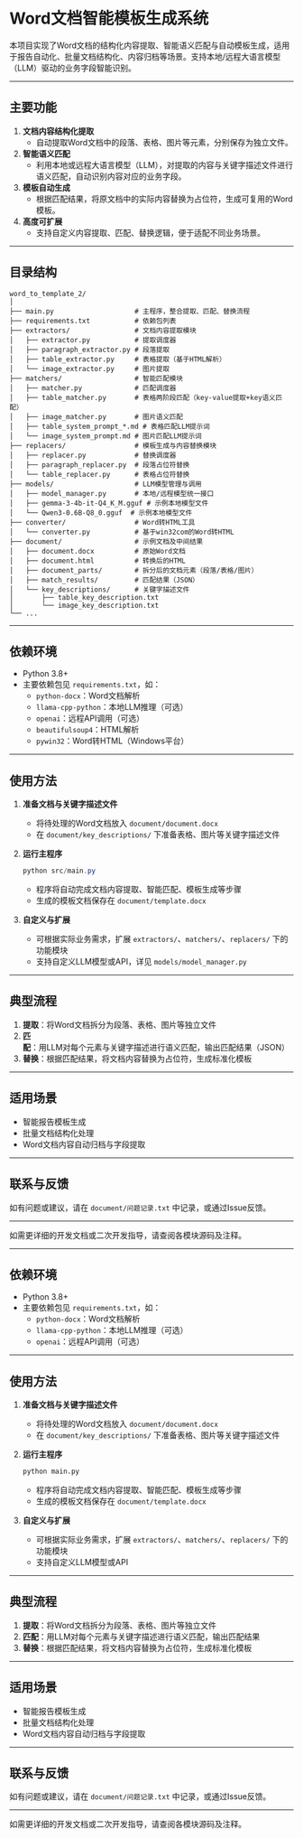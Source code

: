 
# Word文档智能模板生成系统

本项目实现了Word文档的结构化内容提取、智能语义匹配与自动模板生成，适用于报告自动化、批量文档结构化、内容归档等场景。支持本地/远程大语言模型（LLM）驱动的业务字段智能识别。

---

## 主要功能

1. **文档内容结构化提取**
   - 自动提取Word文档中的段落、表格、图片等元素，分别保存为独立文件。
2. **智能语义匹配**
   - 利用本地或远程大语言模型（LLM），对提取的内容与关键字描述文件进行语义匹配，自动识别内容对应的业务字段。
3. **模板自动生成**
   - 根据匹配结果，将原文档中的实际内容替换为占位符，生成可复用的Word模板。
4. **高度可扩展**
   - 支持自定义内容提取、匹配、替换逻辑，便于适配不同业务场景。

---

## 目录结构

```
word_to_template_2/
│
├── main.py                    # 主程序，整合提取、匹配、替换流程
├── requirements.txt           # 依赖包列表
├── extractors/                # 文档内容提取模块
│   ├── extractor.py           # 提取调度器
│   ├── paragraph_extractor.py # 段落提取
│   ├── table_extractor.py     # 表格提取（基于HTML解析）
│   └── image_extractor.py     # 图片提取
├── matchers/                  # 智能匹配模块
│   ├── matcher.py             # 匹配调度器
│   ├── table_matcher.py       # 表格两阶段匹配（key-value提取+key语义匹配）
│   ├── image_matcher.py       # 图片语义匹配
│   ├── table_system_prompt_*.md # 表格匹配LLM提示词
│   └── image_system_prompt.md # 图片匹配LLM提示词
├── replacers/                 # 模板生成与内容替换模块
│   ├── replacer.py            # 替换调度器
│   ├── paragraph_replacer.py  # 段落占位符替换
│   └── table_replacer.py      # 表格占位符替换
├── models/                    # LLM模型管理与调用
│   ├── model_manager.py       # 本地/远程模型统一接口
│   ├── gemma-3-4b-it-Q4_K_M.gguf # 示例本地模型文件
│   └── Qwen3-0.6B-Q8_0.gguf  # 示例本地模型文件
├── converter/                 # Word转HTML工具
│   └── converter.py           # 基于win32com的Word转HTML
├── document/                  # 示例文档及中间结果
│   ├── document.docx          # 原始Word文档
│   ├── document.html          # 转换后的HTML
│   ├── document_parts/        # 拆分后的文档元素（段落/表格/图片）
│   ├── match_results/         # 匹配结果（JSON）
│   └── key_descriptions/      # 关键字描述文件
│       ├── table_key_description.txt
│       └── image_key_description.txt
└── ...
```

---

## 依赖环境

- Python 3.8+
- 主要依赖包见 `requirements.txt`，如：
  - `python-docx`：Word文档解析
  - `llama-cpp-python`：本地LLM推理（可选）
  - `openai`：远程API调用（可选）
  - `beautifulsoup4`：HTML解析
  - `pywin32`：Word转HTML（Windows平台）

---

## 使用方法

1. **准备文档与关键字描述文件**
   - 将待处理的Word文档放入 `document/document.docx`
   - 在 `document/key_descriptions/` 下准备表格、图片等关键字描述文件

2. **运行主程序**
   ```powershell
   python src/main.py
   ```
   - 程序将自动完成文档内容提取、智能匹配、模板生成等步骤
   - 生成的模板文档保存在 `document/template.docx`

3. **自定义与扩展**
   - 可根据实际业务需求，扩展 `extractors/`、`matchers/`、`replacers/` 下的功能模块
   - 支持自定义LLM模型或API，详见 `models/model_manager.py`

---

## 典型流程

1. **提取**：将Word文档拆分为段落、表格、图片等独立文件
2. **匹配**：用LLM对每个元素与关键字描述进行语义匹配，输出匹配结果（JSON）
3. **替换**：根据匹配结果，将文档内容替换为占位符，生成标准化模板

---

## 适用场景

- 智能报告模板生成
- 批量文档结构化处理
- Word文档内容自动归档与字段提取

---

## 联系与反馈

如有问题或建议，请在 `document/问题记录.txt` 中记录，或通过Issue反馈。

---

如需更详细的开发文档或二次开发指导，请查阅各模块源码及注释。

---

## 依赖环境

- Python 3.8+
- 主要依赖包见 `requirements.txt`，如：
  - `python-docx`：Word文档解析
  - `llama-cpp-python`：本地LLM推理（可选）
  - `openai`：远程API调用（可选）

---

## 使用方法

1. **准备文档与关键字描述文件**  
   - 将待处理的Word文档放入 `document/document.docx`
   - 在 `document/key_descriptions/` 下准备表格、图片等关键字描述文件

2. **运行主程序**  
   ```bash
   python main.py
   ```
   - 程序将自动完成文档内容提取、智能匹配、模板生成等步骤
   - 生成的模板文档保存在 `document/template.docx`

3. **自定义与扩展**  
   - 可根据实际业务需求，扩展 `extractors/`、`matchers/`、`replacers/` 下的功能模块
   - 支持自定义LLM模型或API

---

## 典型流程

1. **提取**：将Word文档拆分为段落、表格、图片等独立文件
2. **匹配**：用LLM对每个元素与关键字描述进行语义匹配，输出匹配结果
3. **替换**：根据匹配结果，将文档内容替换为占位符，生成标准化模板

---

## 适用场景

- 智能报告模板生成
- 批量文档结构化处理
- Word文档内容自动归档与字段提取

---

## 联系与反馈

如有问题或建议，请在 `document/问题记录.txt` 中记录，或通过Issue反馈。

---

如需更详细的开发文档或二次开发指导，请查阅各模块源码及注释。
